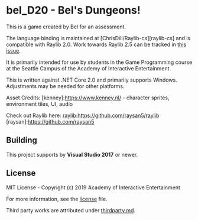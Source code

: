 # bel_D20 - Bel's Dungeons!

This is a game created by Bel for an assessment.

The language binding is maintained at [ChrisDill/Raylib-cs][raylib-cs] and
is compatible with Raylib 2.0. Work towards Raylib 2.5 can be tracked in
[this issue](https://github.com/ChrisDill/Raylib-cs/issues/22).

It is primarily intended for use by students in the Game Programming course at
the Seattle Campus of the Academy of Interactive Entertainment.

This is written against .NET Core 2.0 and primarily supports Windows.
Adjustments may be needed for other platforms.

Asset Credits:
[kenney]:https://www.kenney.nl/  - character sprites, environment tiles, UI, audio

Check out Raylib here:
[raylib]:https://github.com/raysan5/raylib
[raysan]:https://github.com/raysan5

## Building

This project supports by **Visual Studio 2017** or newer.

## License

MIT License - Copyright (c) 2019 Academy of Interactive Entertainment

For more information, see the [license][lic] file.

Third party works are attributed under [thirdparty.md][3p].

[lic]:LICENSE.md
[3p]:THIRDPARTY.md
[raylib]:https://github.com/raysan5/raylib
